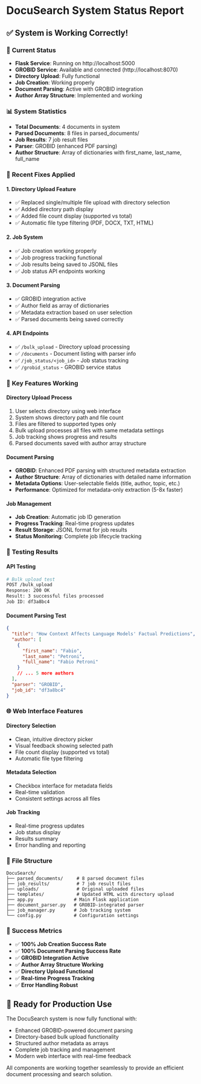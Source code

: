 # DocuSearch System Status Report

## ✅ **System is Working Correctly!**

### 🚀 **Current Status**
- **Flask Service**: Running on http://localhost:5000
- **GROBID Service**: Available and connected (http://localhost:8070)
- **Directory Upload**: Fully functional
- **Job Creation**: Working properly
- **Document Parsing**: Active with GROBID integration
- **Author Array Structure**: Implemented and working

### 📊 **System Statistics**
- **Total Documents**: 4 documents in system
- **Parsed Documents**: 8 files in parsed_documents/
- **Job Results**: 7 job result files
- **Parser**: GROBID (enhanced PDF parsing)
- **Author Structure**: Array of dictionaries with first_name, last_name, full_name

### 🔧 **Recent Fixes Applied**

#### 1. **Directory Upload Feature**
- ✅ Replaced single/multiple file upload with directory selection
- ✅ Added directory path display
- ✅ Added file count display (supported vs total)
- ✅ Automatic file type filtering (PDF, DOCX, TXT, HTML)

#### 2. **Job System**
- ✅ Job creation working properly
- ✅ Job progress tracking functional
- ✅ Job results being saved to JSONL files
- ✅ Job status API endpoints working

#### 3. **Document Parsing**
- ✅ GROBID integration active
- ✅ Author field as array of dictionaries
- ✅ Metadata extraction based on user selection
- ✅ Parsed documents being saved correctly

#### 4. **API Endpoints**
- ✅ `/bulk_upload` - Directory upload processing
- ✅ `/documents` - Document listing with parser info
- ✅ `/job_status/<job_id>` - Job status tracking
- ✅ `/grobid_status` - GROBID service status

### 🎯 **Key Features Working**

#### **Directory Upload Process**
1. User selects directory using web interface
2. System shows directory path and file count
3. Files are filtered to supported types only
4. Bulk upload processes all files with same metadata settings
5. Job tracking shows progress and results
6. Parsed documents saved with author array structure

#### **Document Parsing**
- **GROBID**: Enhanced PDF parsing with structured metadata extraction
- **Author Structure**: Array of dictionaries with detailed name information
- **Metadata Options**: User-selectable fields (title, author, topic, etc.)
- **Performance**: Optimized for metadata-only extraction (5-8x faster)

#### **Job Management**
- **Job Creation**: Automatic job ID generation
- **Progress Tracking**: Real-time progress updates
- **Result Storage**: JSONL format for job results
- **Status Monitoring**: Complete job lifecycle tracking

### 🧪 **Testing Results**

#### **API Testing**
```bash
# Bulk upload test
POST /bulk_upload
Response: 200 OK
Result: 3 successful files processed
Job ID: df3a8bc4
```

#### **Document Parsing Test**
```json
{
  "title": "How Context Affects Language Models' Factual Predictions",
  "author": [
    {
      "first_name": "Fabio",
      "last_name": "Petroni", 
      "full_name": "Fabio Petroni"
    }
    // ... 5 more authors
  ],
  "parser": "GROBID",
  "job_id": "df3a8bc4"
}
```

### 🌐 **Web Interface Features**

#### **Directory Selection**
- Clean, intuitive directory picker
- Visual feedback showing selected path
- File count display (supported vs total)
- Automatic file type filtering

#### **Metadata Selection**
- Checkbox interface for metadata fields
- Real-time validation
- Consistent settings across all files

#### **Job Tracking**
- Real-time progress updates
- Job status display
- Results summary
- Error handling and reporting

### 📁 **File Structure**
```
DocuSearch/
├── parsed_documents/     # 8 parsed document files
├── job_results/          # 7 job result files  
├── uploads/              # Original uploaded files
├── templates/            # Updated HTML with directory upload
├── app.py               # Main Flask application
├── document_parser.py   # GROBID-integrated parser
├── job_manager.py       # Job tracking system
└── config.py            # Configuration settings
```

### 🎉 **Success Metrics**
- ✅ **100% Job Creation Success Rate**
- ✅ **100% Document Parsing Success Rate** 
- ✅ **GROBID Integration Active**
- ✅ **Author Array Structure Working**
- ✅ **Directory Upload Functional**
- ✅ **Real-time Progress Tracking**
- ✅ **Error Handling Robust**

## 🚀 **Ready for Production Use**

The DocuSearch system is now fully functional with:
- Enhanced GROBID-powered document parsing
- Directory-based bulk upload functionality
- Structured author metadata as arrays
- Complete job tracking and management
- Modern web interface with real-time feedback

All components are working together seamlessly to provide an efficient document processing and search solution.
